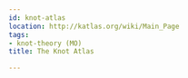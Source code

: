 ```yaml
---
id: knot-atlas
location: http://katlas.org/wiki/Main_Page
tags:
- knot-theory (MO)
title: The Knot Atlas

---
```


